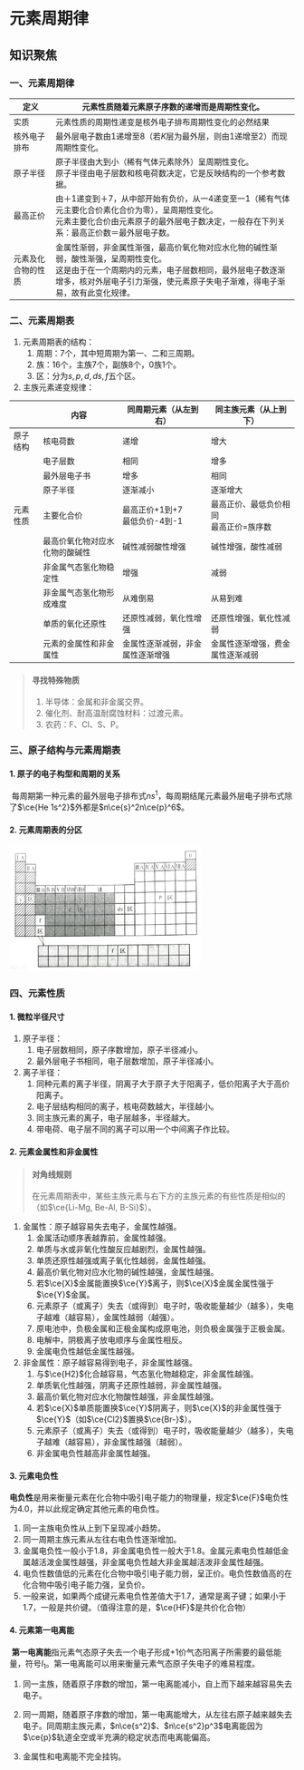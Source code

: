 # 元素周期律

## 知识聚焦

### 一、元素周期律

| 定义               | 元素性质随着元素原子序数的递增而是周期性变化。               |
| ------------------ | ------------------------------------------------------------ |
| 实质               | 元素性质的周期性递变是核外电子排布周期性变化的必然结果       |
| 核外电子排布       | 最外层电子数由1递增至8（若$K$层为最外层，则由1递增至2）而现周期性变化。 |
| 原子半径           | 原子半径由大到小（稀有气体元素除外）呈周期性变化。<br />原子半径由电子层数和核电荷数决定，它是反映结构的一个参考数据。 |
| 最高正价           | 由＋1递变到＋7，从中部开始有负价，从一4递变至一1（稀有气体元主要化合价素化合价为零），呈周期性变化。<br />元素主要化合价由元素原子的最外层电子数决定，一般存在下列关系：最高正价数＝最外层电子数。 |
| 元素及化合物的性质 | 金属性渐弱，非金属性渐强，最高价氧化物对应水化物的碱性渐弱，酸性渐强，呈周期性变化。<br />这是由于在一个周期内的元素，电子层数相同，最外层电子数逐渐增多，核对外层电子引力渐强，使元素原子失电子渐难，得电子渐易，故有此变化规律。 |

### 二、元素周期表

1. 元素周期表的结构：
   1. 周期：7个，其中短周期为第一、二和三周期。
   2. 族：$16$个，主族7个，副族8个，0族1个。
   3. 区：分为$s, p, d, ds, f$五个区。
2. 主族元素递变规律：

|          | 内容                           | 同周期元素（从左到右）             | 同主族元素（从上到下）                      |
| -------- | ------------------------------ | ---------------------------------- | ------------------------------------------- |
| 原子结构 | 核电荷数                       | 递增                               | 增大                                        |
|          | 电子层数                       | 相同                               | 增多                                        |
|          | 最外层电子书                   | 增多                               | 相同                                        |
|          | 原子半径                       | 逐渐减小                           | 逐渐增大                                    |
| 元素性质 | 主要化合价                     | 最高正价+1到+7<br />最低负价-4到-1 | 最高正价、最低负价相同<br />最高正价=族序数 |
|          | 最高价氧化物对应水化物的酸碱性 | 碱性减弱酸性增强                   | 碱性增强，酸性减弱                          |
|          | 非金属气态氢化物稳定性         | 增强                               | 减弱                                        |
|          | 非金属气态氢化物形成难度       | 从难倒易                           | 从易到难                                    |
|          | 单质的氧化还原性               | 还原性减弱，氧化性增强             | 还原性增强，氧化性减弱                      |
|          | 元素的金属性和非金属性         | 金属性逐渐减弱，非金属性逐渐增强   | 金属性逐渐增强，费金属性逐渐减弱            |

> #### 寻找特殊物质
>
> 1. 半导体：金属和非金属交界。
> 2. 催化剂、耐高温耐腐蚀材料：过渡元素。
> 3. 农药：F、Cl、S、P。                                                                                                                                                                                                                                                                                                                                                                                                                                                                                                                                                                                                                                                                                                                                                                                                                                                                                                                                                                                                                                                                                                                                                                                                                                                                                                                                                                                                                                                                                                                                                                                                                                                                                                                                                                                                                                                                                                                                                                                                                                                                                                                                                                                                                                                                                                                                                                                                                                                                                                                                                                                                                                                                                                                                                                                                                                                                                                                                                                                                                                                                                                                                                                                                                                                                                                                                                                                                                                                                                                                                                                                                                                                                                                                                                                                                                                                                                                                                                                                                                                                                                                                                                                                                                                                                                                                                                                                                                                                                                                                                                                                                                                                                                                                                                                                                                                                                                                                                                                                                                                                                                                                                                                                                                                                                                                                                                                                                                                                                                                                                                                                                                                                                                                                                                                                                                                                                                                                                                                                                                                                                                                                                                                                                                                                                                                                                                                                                                                                                                                                                                                                                                                                                                                                                                                                                                                                                                                                                                                                                                                                                                                                                                                                                                                                                                                                                                                                                                                                                                                                                                                                                                                                                                                                                                                                                                                                                                                                                                                                                                                                                                                                                                                                                                                                                                                                                                                                                                                                                                                                                                                                                                                                                                                                                                                                                                                                                                                                                                                                                                                                                                                                                                                                                                                                                                                                                                                                                                                                                                                                                                                                                                                                                                                                                                                                                                                                                                                                                                                                                                                                                                                                                                                                                                                                                                                                                                                                                                                                                                                                                                                                                                                                                                                                                                                                                                                                                                                                                                                                                                                                                                                                                                                                                                                                                                                                                                                                                                                                                                                                                                                                                                                                                                                                                                                                                                                                                                                                                                                                                                                                                                                                                                                                                                                                                                                                                                                                                                                                                                                                                                                                                                                                                                                                                                                                                                                                                                                                                                                                                                                                                                                                                                                                                                                                                                                                                                                                                                                                                                                                                                                                                                                                                                                                                                                                                                                                                                                                                                                                                                                                                                                                                                                                                                                                                                                                                                                                                                                                                                                                                                                                                                                                                                                                                                                                                                                                                                                                                                                                                                                                                                                                                                                                                                                                                                                                                                                                                                                                                                                                                                                                                                                                                                                                                                                                                                                                                                                                                                                                                                                                                                                                                                                                                                                                                                                                                                                                                                                                                                                                                                                                                                                                                                                                                                                                                                                                                                                                                                                                                                                                                                                                                                                                                                                                                                                                                                                                                                                                                                                                                                                                                                                                                                                                                                                                                                                                                                                                                                                                                                                                                                                                                                                                                                                                                                                                                                                                                                                                                                                                                                                                                                                                                                                                                                                                                                                                                                                                   

### 三、原子结构与元素周期表

#### 1. 原子的电子构型和周期的关系

​	每周期第一种元素的最外层电子排布式$ns^1$，每周期结尾元素最外层电子排布式除了$\ce{He 1s^2}$外都是$n\ce{s}^2n\ce{p}^6$。

#### 2. 元素周期表的分区

<img src="P2%20%E5%85%83%E7%B4%A0%E5%91%A8%E6%9C%9F%E5%BE%8B.assets/image-20220201155918866.png" alt="image-20220201155918866" style="zoom:33%;" />

### 四、元素性质

#### 1. 微粒半径尺寸

1. 原子半径：
   1. 电子层数相同，原子序数增加，原子半径减小。
   2. 最外层电子书相同，电子层数增加，原子半径减小。
2. 离子半径：
   1. 同种元素的离子半径，阴离子大于原子大于阳离子，低价阳离子大于高价阳离子。
   2. 电子层结构相同的离子，核电荷数越大，半径越小。
   3. 同主族元素的离子，电子层越多，半径越大。
   4. 带电荷、电子层不同的离子可以用一个中间离子作比较。

#### 2. 元素金属性和非金属性

> #### 对角线规则
>
> 在元素周期表中，某些主族元素与右下方的主族元素的有些性质是相似的（如$\ce{Li-Mg, Be-Al, B-Si}$）。

1. 金属性：原子越容易失去电子，金属性越强。
   1. 金属活动顺序表越靠前，金属性越强。
   2. 单质与水或非氧化性酸反应越剧烈，金属性越强。
   3. 单质还原性越强或离子氧化性越弱，金属性越强。
   4. 最高价氧化物对应水化物的碱性越强，金属性越强。
   5. 若$\ce{X}$金属能置换$\ce{Y}$离子，则$\ce{X}$金属金属性强于$\ce{Y}$金属。
   6. 元素原子（或离子）失去（或得到）电子时，吸收能量越少（越多），失电子越难（越容易），金属性越弱（越强）。
   7. 原电池中，负极金属和正极金属构成原电池，则负极金属强于正极金属。
   8. 电解中，阴极离子放电顺序与金属性相反。
   9. 金属电负性越低金属性越强。
2. 非金属性：原子越容易得到电子，非金属性越强。
   1. 与$\ce{H2}$化合越容易，气态氢化物越稳定，非金属性越强。
   2. 单质氧化性越强，阴离子还原性越弱，非金属性越强。
   3. 最高价氧化物对应水化物酸性越强，非金属性越强。
   4. 若$\ce{X}$单质能置换$\ce{Y}$阴离子，则$\ce{X}$的非金属性强于$\ce{Y}$（如$\ce{Cl2}$置换$\ce{Br-}$）。
   5. 元素原子（或离子）失去（或得到）电子时，吸收能量越少（越多），失电子越难（越容易），非金属性越强（越弱）。
   6. 非金属电负性越高非金属性越强。

#### 3. 元素电负性

​	**电负性**是用来衡量元素在化合物中吸引电子能力的物理量，规定$\ce{F}$电负性为4.0，并以此规定确定其他元素的电负性。

1. 同一主族电负性从上到下呈现减小趋势。
2. 同一周期主族元素从左往右电负性逐渐增加。
3. 金属电负性一般小于1.8，非金属电负性一般大于1.8。金属元素电负性越低金属越活泼金属性越强，非金属电负性越大非金属越活泼非金属性越强。
4. 电负性数值低的元素在化合物中吸引电子能力弱，呈正价。电负性数值高的在化合物中吸引电子能力强，呈负价。
5. 一般来说，如果两个成键元素电负性差值大于1.7，通常是离子键；如果小于1.7，一般是共价键。（值得注意的是，$\ce{HF}$是共价化合物）

#### 4. 元素第一电离能

​	**第一电离能**指元素气态原子失去一个电子形成$+1$价气态阳离子所需要的最低能量，符号$I_1$。第一电离能可以用来衡量元素气态原子失电子的难易程度。

1. 同一主族，随着原子序数的增加，第一电离能减小，自上而下越来越容易失去电子。

2. 同一周期，随着原子序数的增加，第一电离能增大，从左往右原子越来越失去电子。同周期主族元素，$n\ce{s^2}$、$n\ce{s^2}p^3$电离能因为$\ce{p}$轨道全空或半充满的稳定状态而电离能偏高。
3. 金属性和电离能不完全挂钩。